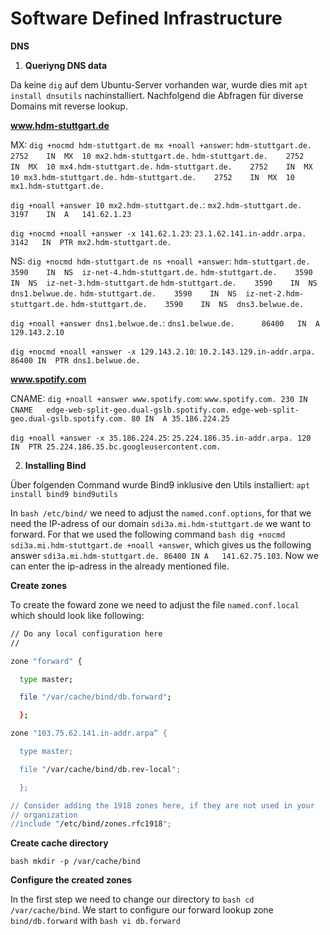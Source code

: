 # Software Defined Infrastructure

**DNS**

1. **Queriyng DNS data**

Da keine `dig` auf dem Ubuntu-Server vorhanden war, wurde dies mit `apt install dnsutils` nachinstalliert. Nachfolgend die Abfragen für diverse Domains mit reverse lookup.

**www.hdm-stuttgart.de**

MX:
`dig +nocmd hdm-stuttgart.de mx +noall +answer`:
  `hdm-stuttgart.de.	2752	IN	MX	10 mx2.hdm-stuttgart.de.`
  `hdm-stuttgart.de.	2752	IN	MX	10 mx4.hdm-stuttgart.de.`
  `hdm-stuttgart.de.	2752	IN	MX	10 mx3.hdm-stuttgart.de.`
  `hdm-stuttgart.de.	2752	IN	MX	10 mx1.hdm-stuttgart.de.`

`dig +noall +answer 10 mx2.hdm-stuttgart.de.`:
  `mx2.hdm-stuttgart.de.	3197	IN	A	141.62.1.23`

`dig +nocmd +noall +answer -x 141.62.1.23`:
  `23.1.62.141.in-addr.arpa. 3142	IN	PTR	mx2.hdm-stuttgart.de.`

NS:
`dig +nocmd hdm-stuttgart.de ns +noall +answer`:
  `hdm-stuttgart.de.	3590	IN	NS	iz-net-4.hdm-stuttgart.de.`
  `hdm-stuttgart.de.	3590	IN	NS	iz-net-3.hdm-stuttgart.de`
  `hdm-stuttgart.de.	3590	IN	NS	dns1.belwue.de.`
  `hdm-stuttgart.de.	3590	IN	NS	iz-net-2.hdm-stuttgart.de.`
  `hdm-stuttgart.de.	3590	IN	NS	dns3.belwue.de.`

`dig +noall +answer dns1.belwue.de.`:
  `dns1.belwue.de.		86400	IN	A	129.143.2.10`

`dig +nocmd +noall +answer -x 129.143.2.10`:
  `10.2.143.129.in-addr.arpa. 86400 IN	PTR	dns1.belwue.de.`

**www.spotify.com**
  
CNAME:
`dig +noall +answer www.spotify.com`:
  `www.spotify.com.	230	IN	CNAME	edge-web-split-geo.dual-gslb.spotify.com.`
  `edge-web-split-geo.dual-gslb.spotify.com. 80 IN	A 35.186.224.25`

`dig +noall +answer -x 35.186.224.25`:
  `25.224.186.35.in-addr.arpa. 120	IN	PTR	25.224.186.35.bc.googleusercontent.com.`


2. **Installing Bind**

  Über folgenden Command wurde Bind9 inklusive den Utils installiert: `apt install bind9 bind9utils`

  In ```bash /etc/bind/``` we need to adjust the `named.conf.options`, for that we need the IP-adress of our domain `sdi3a.mi.hdm-stuttgart.de` we want to forward. For that we used the following command ```bash dig +nocmd sdi3a.mi.hdm-stuttgart.de +noall +answer```, which gives us the following answer `sdi3a.mi.hdm-stuttgart.de. 86400 IN	A	141.62.75.103`. Now we can enter the ip-adress in the already mentioned file.

  **Create zones**

  To create the foward zone we need to adjust the file `named.conf.local` which should look like following: 

  ```bash
  // Do any local configuration here
  //

  zone "forward" {

    type master;

    file "/var/cache/bind/db.forward";

    };

  zone "103.75.62.141.in-addr.arpa“ {

    type master;

    file "/var/cache/bind/db.rev-local";

    };

  // Consider adding the 1918 zones here, if they are not used in your
  // organization
  //include "/etc/bind/zones.rfc1918";
  ```

  **Create cache directory**

  ```bash mkdir -p /var/cache/bind```


  **Configure the created zones**

  In the first step we need to change our directory to ```bash cd /var/cache/bind```.
  We start to configure our forward lookup zone `bind/db.forward` with ```bash vi db.forward```


